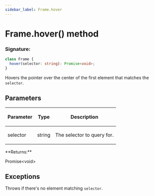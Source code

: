 ```yaml
---
sidebar_label: Frame.hover
---
```


# Frame.hover() method

### Signature:

```typescript
class Frame {
  hover(selector: string): Promise<void>;
}
```

Hovers the pointer over the center of the first element that matches the `selector`.

## Parameters

<table><thead><tr><th>

Parameter

</th><th>

Type

</th><th>

Description

</th></tr></thead>
<tbody><tr><td>

selector

</td><td>

string

</td><td>

The selector to query for.

</td></tr>
</tbody></table>
**Returns:**

Promise&lt;void&gt;

## Exceptions

Throws if there's no element matching `selector`.
